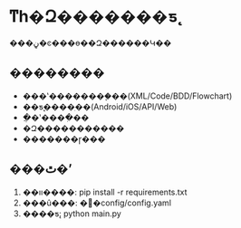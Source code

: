 # ͳһ�Զ�������ƽ̨ 
 
���ڼܹ�ͼ���ɵ��Զ������Կ�� 
 
## �������� 
- ���ʽ��������֧��(XML/Code/BDD/Flowchart) 
- ��ƽ̨����ִ��(Android/iOS/API/Web) 
- �ֲ�ʽ����ִ�� 
- �Զ����������� 
- �������ɼ��� 
 
## ���ٿ�ʼ 
1. ��װ����: pip install -r requirements.txt 
2. ���û���: �޸�config/config.yaml 
3. ����ƽ̨: python main.py 

